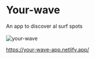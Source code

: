 # Your-wave
An app to discover al surf spots 
<br> </br>
![your-wave](https://user-images.githubusercontent.com/99868866/172344953-f5006155-640c-44e7-bbdc-45c113fd4497.png)

https://your-wave-app.netlify.app/
